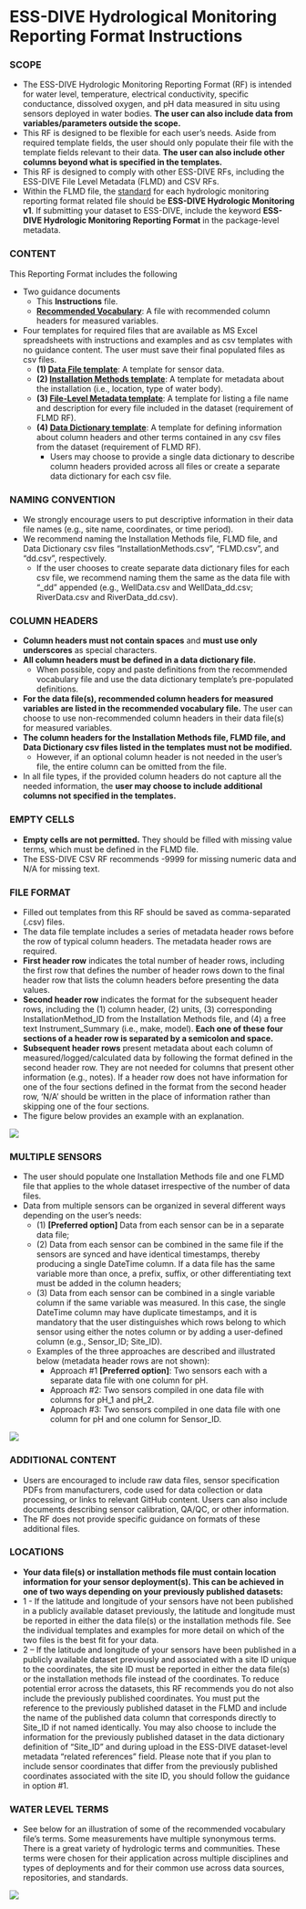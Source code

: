 # ESS-DIVE Hydrological Monitoring Reporting Format Instructions

### SCOPE 
* The ESS-DIVE Hydrologic Monitoring Reporting Format (RF) is intended for water level, temperature, electrical conductivity, specific conductance, dissolved oxygen, and pH data measured in situ using sensors deployed in water bodies. **The user can also include data from variables/parameters outside the scope.**
* This RF is designed to be flexible for each user’s needs. Aside from required template fields, the user should only populate their file with the template fields relevant to their data. **The user can also include other columns beyond what is specified in the templates.**
* This RF is designed to comply with other ESS-DIVE RFs, including the ESS-DIVE File Level Metadata (FLMD) and CSV RFs.
* Within the FLMD file, the [standard](https://github.com/ess-dive-workspace/essdive-file-level-metadata/blob/main/flmd_quick_guide.md#standard) for each hydrologic monitoring reporting format related file should be **ESS-DIVE Hydrologic Monitoring v1**. If submitting your dataset to ESS-DIVE, include the keyword **ESS-DIVE Hydrologic Monitoring Reporting Format** in the package-level metadata. 

### CONTENT
This Reporting Format includes the following 
* Two guidance documents
  * This **Instructions** file.
  * **[Recommended Vocabulary](HydroRF_RecommendedVocabulary.md)**: A file with recommended column headers for measured variables.
* Four templates for required files that are available as MS Excel spreadsheets with instructions and examples and as csv templates with no  guidance content. The user must save their final populated files as csv files.
  * **(1) [Data File template](templates/HydroRF_Template_DataFile.xlsx)**: A template for sensor data. 
  * **(2) [Installation Methods template](templates/HydroRF_Template_InstallationMethods.xlsx)**: A template for metadata about the installation (i.e., location, type of water body).
  * **(3) [File-Level Metadata template](templates/HydroRF_Template_FLMD.xlsx)**: A template for listing a file name and description for every file included in the dataset (requirement of FLMD RF). 
  * **(4) [Data Dictionary template](templates/HydroRF_Template_dd.xlsx)**: A template for defining information about column headers and other terms contained in any csv files from the dataset (requirement of FLMD RF).
    *  Users may choose to provide a single data dictionary to describe column headers provided across all files or create a separate data dictionary for each csv file.

### NAMING CONVENTION
* We strongly encourage users to put descriptive information in their data file names (e.g., site name, coordinates, or time period). 
* We recommend naming the Installation Methods file, FLMD file, and Data Dictionary csv files “InstallationMethods.csv”, “FLMD.csv”, and “dd.csv”, respectively.
  * If the user chooses to create separate data dictionary files for each csv  file, we recommend naming them the same as the data file with “_dd” appended (e.g., WellData.csv and WellData_dd.csv; RiverData.csv and RiverData_dd.csv).

### COLUMN HEADERS
* **Column headers must not contain spaces** and **must use only underscores** as special characters.
* **All column headers must be defined in a data dictionary file.** 
  * When possible, copy and paste definitions from the recommended vocabulary file and use the data dictionary template’s pre-populated definitions.
* **For the data file(s), recommended column headers for measured variables are listed in the recommended vocabulary file.** The user can choose to use non-recommended column headers in their data file(s) for measured variables.
* **The column headers for  the Installation Methods file, FLMD file, and Data Dictionary csv files listed in the templates must not be modified.** 
  * However, if an optional column header is not needed in the user’s file, the entire column can be omitted from the file. 
* In all file types, if the provided column headers do not capture all the needed information, the **user may choose to include additional columns not specified in the templates.** 

### EMPTY CELLS
* **Empty cells are not permitted.** They should be filled with missing value terms, which must be defined in the FLMD file. 
* The ESS-DIVE CSV RF recommends -9999 for missing numeric data and N/A for missing text. 

### FILE FORMAT
* Filled out templates from this RF should be saved as comma-separated (.csv) files.
* The data file template includes a series of metadata header rows before the row of typical column headers. The metadata header rows are required. 
 * **First header row** indicates the total number of header rows, including the first row that defines the number of header rows down to the final header row that lists the column headers before presenting the data values. 
 * **Second header row** indicates the format for the subsequent header rows, including the (1) column header, (2) units, (3) corresponding InstallationMethod_ID from the Installation Methods file, and (4) a free text Instrument_Summary (i.e., make, model). **Each one of these four sections of a header row is separated by a semicolon and space.**
 * **Subsequent header rows** present metadata about each column of measured/logged/calculated data by following the format defined in the second header row. They are not needed for columns that present other information (e.g., notes). If a header row does not have information for one of the four sections defined in the format from the second header row, ‘N/A’ should be written in the place of information rather than skipping one of the four  sections. 
 * The figure below provides an example with an explanation.  

![](.gitbook/assets/Graphic_Instructions_HeaderRows.png)

### MULTIPLE SENSORS
* The user should populate one Installation Methods file and one FLMD file that applies to the whole dataset irrespective of the number of data files. 
* Data from multiple sensors can be organized in several different ways depending on the user’s needs: 
  * (1) **[Preferred option]** Data from each sensor can be in a separate data file; 
  * (2) Data from each sensor can be combined in the same file if the sensors are synced and have identical timestamps, thereby producing a single DateTime column. If a data file has the same variable more than once, a prefix, suffix, or other differentiating text must be added in the column headers; 
  * (3) Data from each sensor can be combined in a single variable column if the same variable was measured. In this case, the single DateTime column may have duplicate timestamps, and it is mandatory that the user distinguishes which rows belong to which sensor using either the notes column or by adding a user-defined column (e.g., Sensor_ID; Site_ID). 
  * Examples of the three approaches are described and illustrated below (metadata header rows are not shown):
    * Approach #1 **[Preferred option]**: Two sensors each with a separate data file with one column for pH.
    * Approach #2: Two sensors compiled in one data file with columns for pH_1 and pH_2.
    * Approach #3: Two sensors compiled in one data file with one column for pH and one column for Sensor_ID.  
 
![](.gitbook/assets/Graphic_Instructions_FileOrganization.png)

### ADDITIONAL CONTENT
* Users are encouraged to include raw data files, sensor specification PDFs from manufacturers, code used for data collection or data processing, or links to relevant GitHub content. Users can also include documents describing sensor calibration, QA/QC, or other information.
* The RF does not provide specific guidance on formats of these additional files.

### LOCATIONS
* **Your data file(s) or installation methods file must contain location information for your sensor deployment(s). This can be achieved in one of two ways depending on your previously published datasets:**
* 1 - If the latitude and longitude of your sensors have not been published in a publicly available dataset previously, the latitude and longitude must be reported in either the data file(s) or the installation methods file. See the individual templates and examples for more detail on which of the two files is the best fit for your data.
* 2 – If the latitude and longitude of your sensors have been published in a publicly available dataset previously and associated with a site ID unique to the coordinates, the site ID must be reported in either the data file(s) or the installation methods file instead of the coordinates. To reduce potential error across the datasets, this RF recommends you do not also include the previously published coordinates. You must put the reference to the previously published dataset in the FLMD and include the name of the published data column that corresponds directly to Site_ID if not named identically. You may also choose to include the information for the previously published dataset in the data dictionary definition of “Site_ID” and during upload in the ESS-DIVE dataset-level metadata “related references” field. Please note that if you plan to include sensor coordinates that differ from the previously published coordinates associated with the site ID, you should follow the guidance in option #1.

### WATER LEVEL TERMS
* See below for an illustration of some of the recommended vocabulary file’s terms. Some measurements have multiple synonymous terms. There is a great variety of hydrologic terms and communities. These terms were chosen for their application across multiple disciplines and types of deployments and for their common use across data sources, repositories, and standards.  

![](.gitbook/assets/Graphic_RecommendedVocabulary_HydrologicTerms.png)
